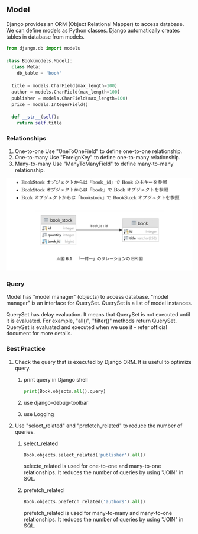 ## Model

Django provides an ORM (Object Relational Mapper) to access database. We can define models as Python classes. Django automatically creates tables in database from models.

```python
from django.db import models

class Book(models.Model):
  class Meta:
    db_table = 'book'

  title = models.CharField(max_length=100)
  author = models.CharField(max_length=100)
  publisher = models.CharField(max_length=100)
  price = models.IntegerField()

  def __str__(self):
    return self.title
```

### Relationships

1. One-to-one
   Use "OneToOneField" to define one-to-one relationship.
2. One-to-many
   Use "ForeignKey" to define one-to-many relationship.
3. Many-to-many
   Use "ManyToManyField" to define many-to-many relationship.

![Alt text](image.png)

### Query

Model has "model manager" (objects) to access database. "model manager" is an interface for QuerySet. QuerySet is a list of model instances.

QuerySet has delay evaluation. It means that QuerySet is not executed until it is evaluated.
For example, "all()", "filter()" methods return QuerySet. QuerySet is evaluated and executed when we use it - refer official document for more details.

### Best Practice

1. Check the query that is executed by Django ORM. It is useful to optimize query.

   1. print query in Django shell
      ```python
      print(Book.objects.all().query)
      ```
   2. use django-debug-toolbar

   3. use Logging

2. Use "select_related" and "prefetch_related" to reduce the number of queries.

   1. select_related

      ```python
      Book.objects.select_related('publisher').all()
      ```

      selecte_related is used for one-to-one and many-to-one relationships. It reduces the number of queries by using "JOIN" in SQL.

   2. prefetch_related
      ```python
      Book.objects.prefetch_related('authors').all()
      ```
      prefetch_related is used for many-to-many and many-to-one relationships. It reduces the number of queries by using "JOIN" in SQL.
